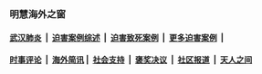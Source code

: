 
### 明慧海外之窗

####  [武汉肺炎](indexes/365.md?t=02092000) &nbsp;|&nbsp;  [迫害案例综述](indexes/328.md?t=02092000) &nbsp;|&nbsp; [迫害致死案例](indexes/277.md?t=02092000)  &nbsp;|&nbsp; [更多迫害案例](indexes/81.md?t=02092000)  &nbsp;|&nbsp; 
####  [时事评论](indexes/19.md?t=02092000) &nbsp;|&nbsp; [海外简讯](indexes/245.md?t=02092000)&nbsp;|&nbsp;  [社会支持](indexes/140.md?t=02092000) &nbsp;|&nbsp; [褒奖决议](indexes/282.md?t=02092000) &nbsp;|&nbsp; [社区报道](indexes/91.md?t=02092000)  &nbsp;|&nbsp; [天人之间](indexes/78.md?t=02092000) 

